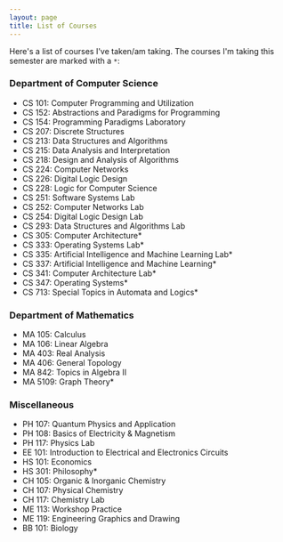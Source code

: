 ```yaml
---
layout: page
title: List of Courses
---
```


Here's a list of courses I've taken/am taking. The courses I'm taking this semester are marked with a ```*```:

### Department of Computer Science

* CS 101: Computer Programming and Utilization
* CS 152: Abstractions and Paradigms for Programming
* CS 154: Programming Paradigms Laboratory
* CS 207: Discrete Structures
* CS 213: Data Structures and Algorithms
* CS 215: Data Analysis and Interpretation
* CS 218: Design and Analysis of Algorithms
* CS 224: Computer Networks
* CS 226: Digital Logic Design
* CS 228: Logic for Computer Science
* CS 251: Software Systems Lab
* CS 252: Computer Networks Lab
* CS 254: Digital Logic Design Lab
* CS 293: Data Structures and Algorithms Lab
* CS 305: Computer Architecture*
* CS 333: Operating Systems Lab*
* CS 335: Artificial Intelligence and Machine Learning Lab*
* CS 337: Artificial Intelligence and Machine Learning*
* CS 341: Computer Architecture Lab*
* CS 347: Operating Systems*
* CS 713: Special Topics in Automata and Logics*

### Department of Mathematics

* MA 105: Calculus
* MA 106: Linear Algebra
* MA 403: Real Analysis
* MA 406: General Topology
* MA 842: Topics in Algebra II
* MA 5109: Graph Theory*

### Miscellaneous

* PH 107: Quantum Physics and Application
* PH 108: Basics of Electricity & Magnetism
* PH 117: Physics Lab
* EE 101: Introduction to Electrical and Electronics Circuits
* HS 101: Economics
* HS 301: Philosophy*
* CH 105: Organic & Inorganic Chemistry
* CH 107: Physical Chemistry
* CH 117: Chemistry Lab
* ME 113: Workshop Practice
* ME 119: Engineering Graphics and Drawing
* BB 101: Biology